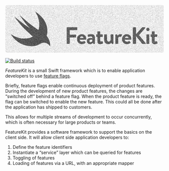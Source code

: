 ![](https://raw.githubusercontent.com/FeatureKit/FeatureKit/development/header.png)

[![Build status](https://badge.buildkite.com/f5cd9b123bdef230157b46e02508fc2518c0d908.svg)](https://buildkite.com/blindingskies/featurekit)

_FeatureKit_ is a small Swift framework which is to enable application developers to use [feature flags](https://en.wikipedia.org/wiki/Feature_toggle).

Briefly, feature flags enable continuous deployment of product features. During the development of new product features, the changes are “switched off” behind a feature flag. When the product feature is ready, the flag can be switched to enable the new feature. This could all be done after the application has shipped to customers.

This allows for multiple streams of development to occur concurrently, which is often necessary for large products or teams.

FeatureKit provides a software framework to support the basics on the client side. It will allow client side application developers to:

1. Define the feature identifiers
2. Instantiate a “service” layer which can be queried for features
3. Toggling of features
4. Loading of features via a URL, with an appropriate mapper
